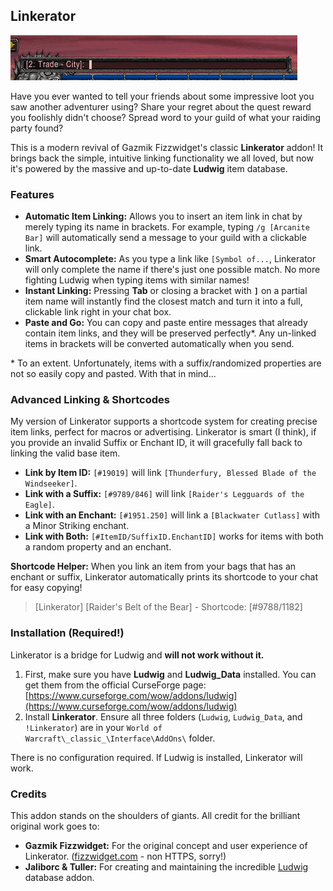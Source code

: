 ## Linkerator

![](Linkerator.gif)

Have you ever wanted to tell your friends about some impressive loot you saw another adventurer using? Share your regret about the quest reward you foolishly didn't choose? Spread word to your guild of what your raiding party found?

This is a modern revival of Gazmik Fizzwidget's classic **Linkerator** addon! It brings back the simple, intuitive linking functionality we all loved, but now it's powered by the massive and up-to-date **Ludwig** item database.

### Features

-   **Automatic Item Linking:** Allows you to insert an item link in chat by merely typing its name in brackets. For example, typing `/g [Arcanite Bar]` will automatically send a message to your guild with a clickable link.
-   **Smart Autocomplete:** As you type a link like `[Symbol of...`, Linkerator will only complete the name if there's just one possible match. No more fighting Ludwig when typing items with similar names!
-   **Instant Linking:** Pressing **Tab** or closing a bracket with **`]`** on a partial item name will instantly find the closest match and turn it into a full, clickable link right in your chat box.
-   **Paste and Go:** You can copy and paste entire messages that already contain item links, and they will be preserved perfectly\*. Any un-linked items in brackets will be converted automatically when you send.

\* To an extent. Unfortunately, items with a suffix/randomized properties are not so easily copy and pasted. With that in mind...

### Advanced Linking & Shortcodes

My version of Linkerator supports a shortcode system for creating precise item links, perfect for macros or advertising. Linkerator is smart (I think), if you provide an invalid Suffix or Enchant ID, it will gracefully fall back to linking the valid base item.

-   **Link by Item ID:** `[#19019]` will link `[Thunderfury, Blessed Blade of the Windseeker]`.
-   **Link with a Suffix:** `[#9789/846]` will link `[Raider's Legguards of the Eagle]`.
-   **Link with an Enchant:** `[#1951.250]` will link a `[Blackwater Cutlass]` with a Minor Striking enchant.
-   **Link with Both:** `[#ItemID/SuffixID.EnchantID]` works for items with both a random property and an enchant.

**Shortcode Helper:** When you link an item from your bags that has an enchant or suffix, Linkerator automatically prints its shortcode to your chat for easy copying!
> [Linkerator] [Raider's Belt of the Bear] - Shortcode: [#9788/1182]

### Installation (Required!)

Linkerator is a bridge for Ludwig and **will not work without it.**

1.  First, make sure you have **Ludwig** and **Ludwig_Data** installed. You can get them from the official CurseForge page: [https://www.curseforge.com/wow/addons/ludwig](https://www.curseforge.com/wow/addons/ludwig)
2.  Install **Linkerator**. Ensure all three folders (`Ludwig`, `Ludwig_Data`, and `!Linkerator`) are in your `World of Warcraft\_classic_\Interface\AddOns\` folder.

There is no configuration required. If Ludwig is installed, Linkerator will work.

### Credits

This addon stands on the shoulders of giants. All credit for the brilliant original work goes to:

-   **Gazmik Fizzwidget:** For the original concept and user experience of Linkerator. ([fizzwidget.com](http://fizzwidget.com/) - non HTTPS, sorry!)
-   **Jaliborc & Tuller:** For creating and maintaining the incredible [Ludwig](https://www.curseforge.com/wow/addons/ludwig) database addon.
